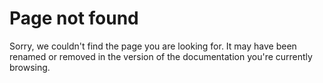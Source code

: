 <!--
title: 404 Page Not Found
hidden: true
-->
# Page not found

Sorry, we couldn't find the page you are looking for. It may have been renamed or removed in the version of the documentation you're currently browsing. 
